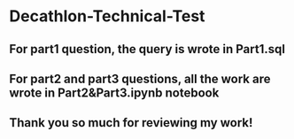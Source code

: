# Decathlon-Technical-Test

## For part1 question, the query is wrote in Part1.sql

## For part2 and part3 questions, all the work are wrote in Part2&Part3.ipynb notebook

## Thank you so much for reviewing my work!
